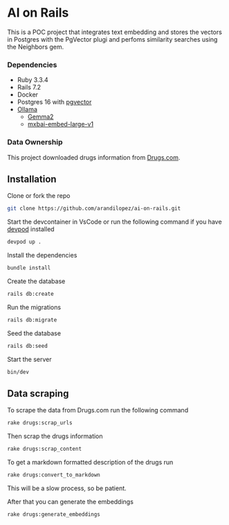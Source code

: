 # AI on Rails

This is a POC project that integrates text embedding and stores the vectors in Postgres with the PgVector plugi and perfoms similarity searches using the Neighbors gem.

### Dependencies

- Ruby 3.3.4
- Rails 7.2
- Docker
- Postgres 16 with [pgvector](https://github.com/pgvector/pgvector)
- [Ollama](https://ollama.com/)
    - [Gemma2](https://ai.google.dev/gemma#gemma-2)
    - [mxbai-embed-large-v1](https://www.mixedbread.ai/blog/mxbai-embed-large-v1)

### Data Ownership

This project downloaded drugs information from [Drugs.com](https://www.drugs.com/).

## Installation

Clone or fork the repo

```bash
git clone https://github.com/arandilopez/ai-on-rails.git
```

Start the devcontainer in VsCode or run the following command if you have [devpod](https://devpod.sh/) installed

```bash
devpod up .
```

Install the dependencies

```bash
bundle install
```

Create the database

```bash
rails db:create
```

Run the migrations

```bash
rails db:migrate
```

Seed the database
```bash
rails db:seed
```

Start the server

```bash
bin/dev
```

## Data scraping

To scrape the data from Drugs.com run the following command

```bash
rake drugs:scrap_urls
```

Then scrap the drugs information

```bash
rake drugs:scrap_content
```

To get a markdown formatted description of the drugs run

```bash
rake drugs:convert_to_markdown
```

This will be a slow process, so be patient.

After that you can generate the embeddings

```bash
rake drugs:generate_embeddings
```
